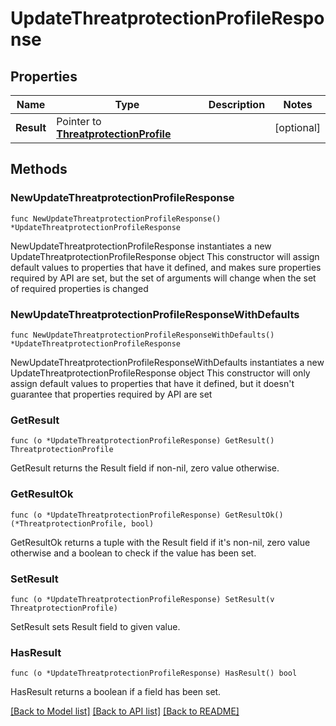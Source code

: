 # UpdateThreatprotectionProfileResponse

## Properties

Name | Type | Description | Notes
------------ | ------------- | ------------- | -------------
**Result** | Pointer to [**ThreatprotectionProfile**](ThreatprotectionProfile.md) |  | [optional] 

## Methods

### NewUpdateThreatprotectionProfileResponse

`func NewUpdateThreatprotectionProfileResponse() *UpdateThreatprotectionProfileResponse`

NewUpdateThreatprotectionProfileResponse instantiates a new UpdateThreatprotectionProfileResponse object
This constructor will assign default values to properties that have it defined,
and makes sure properties required by API are set, but the set of arguments
will change when the set of required properties is changed

### NewUpdateThreatprotectionProfileResponseWithDefaults

`func NewUpdateThreatprotectionProfileResponseWithDefaults() *UpdateThreatprotectionProfileResponse`

NewUpdateThreatprotectionProfileResponseWithDefaults instantiates a new UpdateThreatprotectionProfileResponse object
This constructor will only assign default values to properties that have it defined,
but it doesn't guarantee that properties required by API are set

### GetResult

`func (o *UpdateThreatprotectionProfileResponse) GetResult() ThreatprotectionProfile`

GetResult returns the Result field if non-nil, zero value otherwise.

### GetResultOk

`func (o *UpdateThreatprotectionProfileResponse) GetResultOk() (*ThreatprotectionProfile, bool)`

GetResultOk returns a tuple with the Result field if it's non-nil, zero value otherwise
and a boolean to check if the value has been set.

### SetResult

`func (o *UpdateThreatprotectionProfileResponse) SetResult(v ThreatprotectionProfile)`

SetResult sets Result field to given value.

### HasResult

`func (o *UpdateThreatprotectionProfileResponse) HasResult() bool`

HasResult returns a boolean if a field has been set.


[[Back to Model list]](../README.md#documentation-for-models) [[Back to API list]](../README.md#documentation-for-api-endpoints) [[Back to README]](../README.md)


